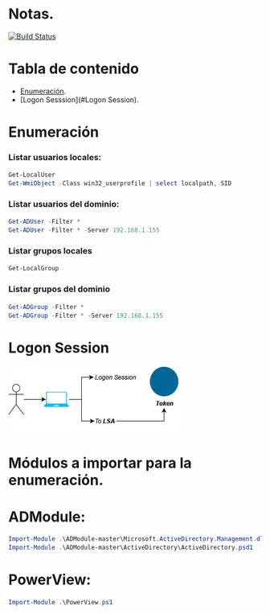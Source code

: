 # Notas.
[![Build Status](https://travis-ci.org/joemccann/dillinger.svg?branch=master)](https://travis-ci.org/joemccann/dillinger)

# Tabla de contenido

- [Enumeración](#Enumeración).
- [Logon Sesssion](#Logon Session).

# Enumeración
### Listar usuarios locales:
```powershell
Get-LocalUser
Get-WmiObject -Class win32_userprofile | select localpath, SID
```

### Listar usuarios del dominio:
```powershell
Get-ADUser -Filter *
Get-ADUser -Filter * -Server 192.168.1.155
```

### Listar grupos locales
```powershell
Get-LocalGroup
```

### Listar grupos del dominio
```powershell
Get-ADGroup -Filter *
Get-ADGroup -Filter * -Server 192.168.1.155
```
# Logon Session

![Token](https://github.com/0x04e1/Notas-Directorio-Activo/blob/main/Pic/1.png)

# Módulos a importar para la enumeración.

# ADModule:
```powershell
Import-Module .\ADModule-master\Microsoft.ActiveDirectory.Management.dll
Import-Module .\ADModule-master\ActiveDirectory\ActiveDirectory.psd1
```
# PowerView:
```powershell
Import-Module .\PowerView.ps1
```
